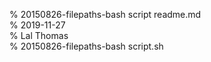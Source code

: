 % 20150826-filepaths-bash script readme.md 	
% 2019-11-27 	
% Lal Thomas 	
% 20150826-filepaths-bash script.sh 	
	
